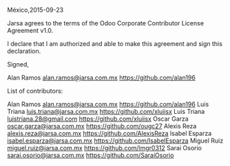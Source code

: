 México,2015-09-23

Jarsa agrees to the terms of the Odoo Corporate Contributor License Agreement v1.0.

I declare that I am authorized and able to make this agreement and sign this declaration.

Signed,

Alan Ramos  alan.ramos@jarsa.com.mx https://github.com/alan196

List of contributors:

Alan Ramos alan.ramos@jarsa.com.mx https://github.com/alan196
Luis Triana luis.triana@jarsa.com.mx https://github.com/xluiisx
Luis Triana luistriana.28@gmail.com https://github.com/xluiisx
Oscar Garza oscar.garza@jarsa.com.mx https://github.com/ougc27
Alexis Reza alexis.reza@jarsa.com.mx https://github.com/AlexisReza
Isabel Esparza isabel.esparza@jarsa.com.mx https://github.com/IsabelEsparza
Miguel Ruiz miguel.ruiz@jarsa.com.mx https://github.com/lmgr0312
Sarai Osorio sarai.osorio@jarsa.com.mx https://github.com/SaraiOsorio
